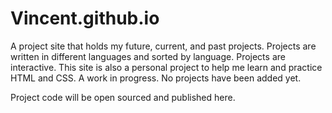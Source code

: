 # Vincent.github.io

A project site that holds my future, current, and past projects. 
Projects are written in different languages and sorted by language. Projects are interactive. 
This site is also a personal project to help me learn and practice HTML and CSS. 
A work in progress. No projects have been added yet.

Project code will be open sourced and published here.
